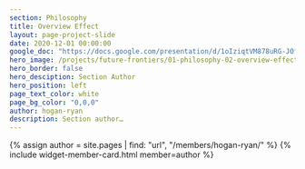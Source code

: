```yaml
---
section: Philosophy
title: Overview Effect
layout: page-project-slide
date: 2020-12-01 00:00:00
google_doc: "https://docs.google.com/presentation/d/1oIziqtVM878uRG-JOfrQNvGFsQWKP_S_W8cLkhQlXvA/edit#slide=id.g90bee0e36f_3_1"
hero_image: /projects/future-frontiers/01-philosophy-02-overview-effect-05.png
hero_border: false
hero_desciption: Section Author
hero_position: left
page_text_color: white
page_bg_color: "0,0,0"
author: hogan-ryan
description: Section author…
---
```

{% assign author = site.pages | find: "url", "/members/hogan-ryan/" %}
{% include widget-member-card.html member=author %}
